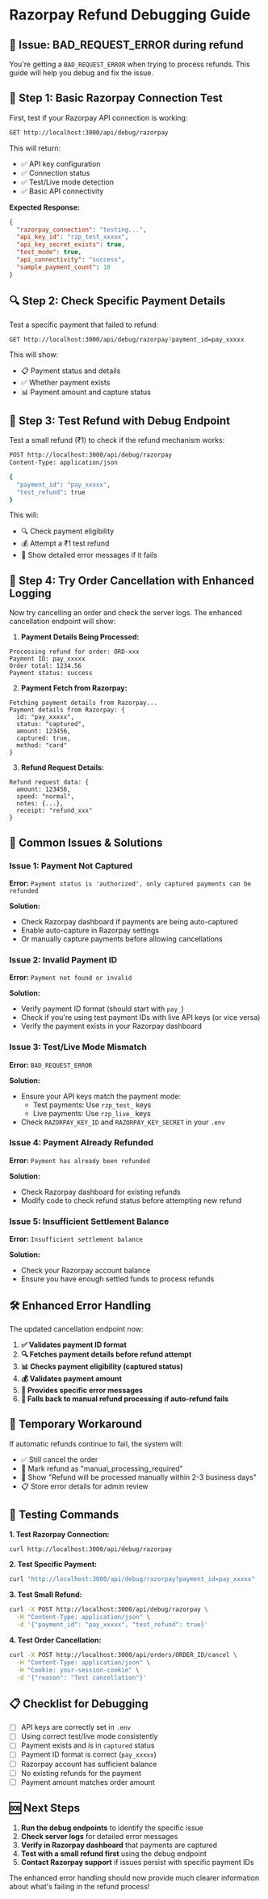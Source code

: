 # Razorpay Refund Debugging Guide

## 🚨 Issue: BAD_REQUEST_ERROR during refund

You're getting a `BAD_REQUEST_ERROR` when trying to process refunds. This guide will help you debug and fix the issue.

## 🔧 Step 1: Basic Razorpay Connection Test

First, test if your Razorpay API connection is working:

```bash
GET http://localhost:3000/api/debug/razorpay
```

This will return:
- ✅ API key configuration
- ✅ Connection status
- ✅ Test/Live mode detection
- ✅ Basic API connectivity

**Expected Response:**
```json
{
  "razorpay_connection": "testing...",
  "api_key_id": "rzp_test_xxxxx",
  "api_key_secret_exists": true,
  "test_mode": true,
  "api_connectivity": "success",
  "sample_payment_count": 10
}
```

## 🔍 Step 2: Check Specific Payment Details

Test a specific payment that failed to refund:

```bash
GET http://localhost:3000/api/debug/razorpay?payment_id=pay_xxxxx
```

This will show:
- 📋 Payment status and details
- ✅ Whether payment exists
- 📊 Payment amount and capture status

## 🧪 Step 3: Test Refund with Debug Endpoint

Test a small refund (₹1) to check if the refund mechanism works:

```bash
POST http://localhost:3000/api/debug/razorpay
Content-Type: application/json

{
  "payment_id": "pay_xxxxx",
  "test_refund": true
}
```

This will:
- 🔍 Check payment eligibility
- 💰 Attempt a ₹1 test refund
- 📝 Show detailed error messages if it fails

## 🚀 Step 4: Try Order Cancellation with Enhanced Logging

Now try cancelling an order and check the server logs. The enhanced cancellation endpoint will show:

1. **Payment Details Being Processed:**
```
Processing refund for order: ORD-xxx
Payment ID: pay_xxxxx
Order total: 1234.56
Payment status: success
```

2. **Payment Fetch from Razorpay:**
```
Fetching payment details from Razorpay...
Payment details from Razorpay: {
  id: "pay_xxxxx",
  status: "captured",
  amount: 123456,
  captured: true,
  method: "card"
}
```

3. **Refund Request Details:**
```
Refund request data: {
  amount: 123456,
  speed: "normal",
  notes: {...},
  receipt: "refund_xxx"
}
```

## 🔎 Common Issues & Solutions

### Issue 1: Payment Not Captured
**Error:** `Payment status is 'authorized', only captured payments can be refunded`

**Solution:** 
- Check Razorpay dashboard if payments are being auto-captured
- Enable auto-capture in Razorpay settings
- Or manually capture payments before allowing cancellations

### Issue 2: Invalid Payment ID
**Error:** `Payment not found or invalid`

**Solution:**
- Verify payment ID format (should start with `pay_`)
- Check if you're using test payment IDs with live API keys (or vice versa)
- Verify the payment exists in your Razorpay dashboard

### Issue 3: Test/Live Mode Mismatch
**Error:** `BAD_REQUEST_ERROR`

**Solution:**
- Ensure your API keys match the payment mode:
  - Test payments: Use `rzp_test_` keys
  - Live payments: Use `rzp_live_` keys
- Check `RAZORPAY_KEY_ID` and `RAZORPAY_KEY_SECRET` in your `.env`

### Issue 4: Payment Already Refunded
**Error:** `Payment has already been refunded`

**Solution:**
- Check Razorpay dashboard for existing refunds
- Modify code to check refund status before attempting new refund

### Issue 5: Insufficient Settlement Balance
**Error:** `Insufficient settlement balance`

**Solution:**
- Check your Razorpay account balance
- Ensure you have enough settled funds to process refunds

## 🛠️ Enhanced Error Handling

The updated cancellation endpoint now:

1. **✅ Validates payment ID format**
2. **🔍 Fetches payment details before refund attempt**
3. **📊 Checks payment eligibility (captured status)**
4. **💰 Validates payment amount**
5. **🎯 Provides specific error messages**
6. **🔄 Falls back to manual refund processing if auto-refund fails**

## 🔧 Temporary Workaround

If automatic refunds continue to fail, the system will:
- ✅ Still cancel the order
- 📝 Mark refund as "manual_processing_required"
- 💼 Show "Refund will be processed manually within 2-3 business days"
- 📋 Store error details for admin review

## 🧪 Testing Commands

**1. Test Razorpay Connection:**
```bash
curl http://localhost:3000/api/debug/razorpay
```

**2. Test Specific Payment:**
```bash
curl "http://localhost:3000/api/debug/razorpay?payment_id=pay_xxxxx"
```

**3. Test Small Refund:**
```bash
curl -X POST http://localhost:3000/api/debug/razorpay \
  -H "Content-Type: application/json" \
  -d '{"payment_id": "pay_xxxxx", "test_refund": true}'
```

**4. Test Order Cancellation:**
```bash
curl -X POST http://localhost:3000/api/orders/ORDER_ID/cancel \
  -H "Content-Type: application/json" \
  -H "Cookie: your-session-cookie" \
  -d '{"reason": "Test cancellation"}'
```

## 📋 Checklist for Debugging

- [ ] API keys are correctly set in `.env`
- [ ] Using correct test/live mode consistently
- [ ] Payment exists and is in `captured` status
- [ ] Payment ID format is correct (`pay_xxxxx`)
- [ ] Razorpay account has sufficient balance
- [ ] No existing refunds for the payment
- [ ] Payment amount matches order amount

## 🆘 Next Steps

1. **Run the debug endpoints** to identify the specific issue
2. **Check server logs** for detailed error messages
3. **Verify in Razorpay dashboard** that payments are captured
4. **Test with a small refund first** using the debug endpoint
5. **Contact Razorpay support** if issues persist with specific payment IDs

The enhanced error handling should now provide much clearer information about what's failing in the refund process!